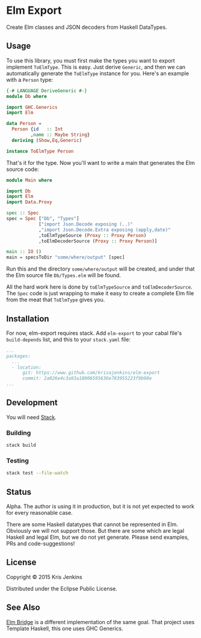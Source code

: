 # Elm Export

Create Elm classes and JSON decoders from Haskell DataTypes.

## Usage

To use this library, you must first make the types you want to export
implement `ToElmType`. This is easy. Just derive `Generic`, and then
we can automatically generate the `ToElmType` instance for you. Here's
an example with a `Person` type:

```haskell
{-# LANGUAGE DeriveGeneric #-}
module Db where

import GHC.Generics
import Elm

data Person =
  Person {id   :: Int
         ,name :: Maybe String}
  deriving (Show,Eq,Generic)

instance ToElmType Person
```

That's it for the type. Now you'll want to write a main that generates
the Elm source code:

```haskell
module Main where

import Db
import Elm
import Data.Proxy

spec :: Spec
spec = Spec ["Db", "Types"]
            ["import Json.Decode exposing (..)"
            ,"import Json.Decode.Extra exposing (apply,date)"
            ,toElmTypeSource (Proxy :: Proxy Person)
            ,toElmDecoderSource (Proxy :: Proxy Person)]

main :: IO ()
main = specsToDir "some/where/output" [spec]
```

Run this and the directory `some/where/output` will be created, and
under that the Elm source file `Db/Types.elm` will be found.

All the hard work here is done by `toElmTypeSource` and
`toElmDecoderSource`. The `Spec` code is just wrapping to make it easy
to create a complete Elm file from the meat that `ToElmType` gives
you.

## Installation

For now, elm-export requires stack. Add `elm-export` to your cabal
file's `build-depends` list, and this to your `stack.yaml` file:

```yaml
...
packages:
  ...
  - location:
      git: https://www.github.com/krisajenkins/elm-export
      commit: 2a026e4c3a93a18006595636e783955223f9b98e
...
```

## Development

You will need [Stack](https://github.com/commercialhaskell/stack).

### Building

```sh
stack build
```

### Testing

```sh
stack test --file-watch
```

## Status

Alpha. The author is using it in production, but it is not yet
expected to work for every reasonable case.

There are some Haskell datatypes that cannot be represented in
Elm. Obviously we will not support those. But there are some which are
legal Haskell and legal Elm, but we do not yet generate. Please send
examples, PRs and code-suggestions!

## License

Copyright © 2015 Kris Jenkins

Distributed under the Eclipse Public License.

## See Also

[Elm Bridge](https://hackage.haskell.org/package/elm-bridge) is a
different implementation of the same goal. That project uses Template
Haskell, this one uses GHC Generics.
